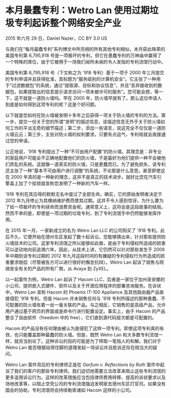 # 本月最蠢专利：Wetro Lan 使用过期垃圾专利起诉整个网络安全产业

2015 年六月 29 日，Daniel Nazer，CC BY 3.0 US

与我们在“每月最蠢专利”系列博文中所亮相的所有其他专利相似，本月获此殊荣的美国专利第 6,795,918 号是一项极坏的专利，但它在愚蠢专利的万神庙中赢得了一个特殊的席位，由于它被用于一场我们闻所未闻的令人发指的专利流氓行动中。

美国专利第 6,795,918 号（下文称之为 '918 专利）基于一项于 2000 年三月提交的专利申请并且获得批准，其标题为“服务级别的计算机安全”。它主张了一种用于“过滤数据包”的系统，通过“提取源、目标和协议信息”，并且“丢弃接收到的数据包，如果提取出的信息提示请求访问一项未被许可的服务”。您可能会想，等一下，这不就是一道防火墙吗。早在 2000 年，防火墙早就有了。那么这位申请人到底是如何得到这项专利的呢？这是个好问题。

以下就是您如何在防火墙被发明十多年之后获得一项关于防火墙的专利的方法。第一步，提交一份关于您的所谓“发明”的描述信息，该描述信息无外乎关于防火墙如何工作的平淡无奇的细节描述；第二步，添加一些语言，说这完全不仅仅是一道防火墙云云；第三步，主张对防火墙的权利要求。只要有点运气，专利局就会直接通过您的申请。

公正地说，'918 专利提出了一种“不可由用户配置”的防火墙。其理念是：非专业的家庭用户可能会不正确地配置他们的防火墙，于是最好为他们提供一种不会被他们弄乱的系统。这就像一道真实的防火墙，只是更蠢而已。为了避免损失，该专利还主张了一种“基本不可由用户进行调整”的系统，不论那是什么意思。甚至即使这在 2000 年真的是一种新的理念，这并不是真正的技术进步。就好比您在汽车引擎盖上加了个挂锁就宣称您发明了一种新的汽车一样。

'918 专利在其应得的默默无名中度过了全部生命。确实，它的原始发明者决定于 2012 年九月停止为其缴纳维护费而使其过期。这并不令人感到惊讶，为什么要为了给一项极坏的专利续命而浪费资金呢。通常意义上，这将会是这段故事的结局。然而不幸的是，即使是一项过期的垃圾专利，到了专利流氓手中仍然能够发挥作用。

在 2015 年一月，一家新成立的名为 Wetro Lan LLC 的公司购买了 '918 专利。此后不久，它便开始在德州东区发起了数十起诉讼，您能够猜出来，针对那些提供防火墙技术的公司。这家专利流氓之所以能够如此做，是由于专利侵权所造成的损害可以逆动地向前追溯六年。因此，从技术上讲，它仍然可以针对那些发生于 2009 年中期到该专利过期的 2012 年九月这段时间的有嫌疑的专利侵权行为所造成的损害要求赔偿（尽管被告方可以进行很好的懈怠抗辩）。Wetro Lan 起诉了销售与网络安全有关的产品的所有厂商，从 Avaya 到 ZyXEL。

以一起案件为例，Wetro Lan 起诉了 Hacom LLC，后者是一家位于加州圣安娜的小公司，提供嵌入式硬件、软件以及关于开源应用程序的部署咨询服务。在诉状中，Wetro Lan 宣称 Hacom 的 Phoenix IT-100 Appliance 及其他路由器产品直接侵犯 '918 专利。但是 Hacom 并未销售任何与 '918 专利所描述的那种愚蠢、不可配置的防火墙有着一丝一毫关联的产品。与之相反，它销售的是高级产品，允许用户通过基于网页的界面或是命令行进行配置设定。事实上，由于 Hacom 的产品整合了自由软件（freedom 中的 free），它们直到源代码层次都是可配置的。

Hacom 的产品没有任何理由被认为是侵犯了这样一项专利。即使这项专利真的有效，也只能覆盖那种最蠢的防火墙。但是，既然 Wetro Lan 和大多数专利流氓一样，就另当别论了。这种诉讼的目的可能是为了榨取一笔恼人的和解。我们对于 Wetro Lan 能否根据站得住脚的道理发起一场诉讼并且胜诉还存在相当大的疑问。

Wetro Lan 案件背后的专利律师正是在 _Garfum v. Reflections by Ruth_ 案件中起诉了我们的客户的那些专利律师。我们迫切地需要立法改革来阻止这些专利流氓的更多滥用诉讼行为。这样的改革措施应当包括律师费用转移、提高的诉状要求以及场地改革等，以阻止空壳公司的专利流氓强迫发明家去德州东区打官司。如果没有国会的协助，专利流氓将会持续勒索诸如 Hacom 这样的小公司。

